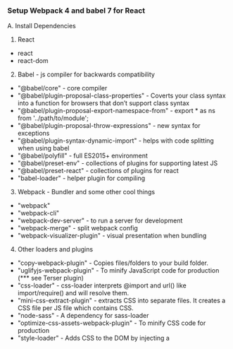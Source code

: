### Setup Webpack 4 and babel 7 for React

A. Install Dependencies

1. React

- react
- react-dom

2. Babel - js compiler for backwards compatibility

- "@babel/core" - core compiler
- "@babel/plugin-proposal-class-properties" - Coverts your class syntax into a function for browsers that don’t support class syntax
- "@babel/plugin-proposal-export-namespace-from" - export \* as ns from '../path/to/module';
- "@babel/plugin-proposal-throw-expressions" - new syntax for exceptions
- "@babel/plugin-syntax-dynamic-import" - helps with code splitting when using babel
- "@babel/polyfill" - full ES2015+ environment
- "@babel/preset-env" - collections of plugins for supporting latest JS
- "@babel/preset-react" - collections of plugins for react
- "babel-loader" - helper plugin for compiling

3. Webpack - Bundler and some other cool things

- "webpack"
- "webpack-cli"
- "webpack-dev-server" - to run a server for development
- "webpack-merge" - split webpack config
- "webpack-visualizer-plugin" - visual presentation when bundling

4. Other loaders and plugins

- "copy-webpack-plugin" - Copies files/folders to your build folder.
- "uglifyjs-webpack-plugin" - To minify JavaScript code for production (\*\*\* see Terser plugin)
- "css-loader" - css-loader interprets @import and url() like import/require() and will resolve them.
- "mini-css-extract-plugin" - extracts CSS into separate files. It creates a CSS file per JS file which contains CSS.
- "node-sass" - A dependency for sass-loader
- "optimize-css-assets-webpack-plugin" - To minify CSS code for production
- "style-loader" - Adds CSS to the DOM by injecting a <style> tag
- "sass-loader" - Loads a Sass/SCSS file and compiles it to CSS.
- "html-webpack-plugin" - generate HTML, supports on demand .css and .js files automatically added to your HTML files on demand
- "postcss-loader" - PostCSS is a tool for transforming styles with JS plugins. Used only auto prefixer
- "webpack-md5-hash" - generate hash with only changed files.

B. Installation

#### React

    npm i react react-dom

#### Webpack

    npm i --save-devwebpack webpack-cli webpack-dev-server webpack-merge webpack-visualizer-plugin

#### Babel

    npm i --save-dev @babel/core @babel/plugin-proposal-class-properties @babel/plugin-proposal-export-namespace-from @babel/plugin-proposal-throw-expressions @babel/plugin-syntax-dynamic-import @babel/polyfill @babel/preset-env @babel/preset-react babel-loader

#### Others

    npm i --save-dev copy-webpack-plugin uglifyjs-webpack-plugin css-loader mini-css-extract-plugin node-sass optimize-css-assets-webpack-plugin style-loader sass-loader html-webpack-plugin

C. Setup

1. Creating ./config and setting up base, prod and dev webpack config

2. Setup build scripts in package.json

D. Server support to serve production build of react

1. Add express server - point to the dist/ folder for the production build of the react app

2. Run prebuild and build

`npm run build` - Runs _prebuild_ , which is the webpack setup then runs the _build_ which the express node server.

E. Code Splitting

1. Check the new features: React lazy and React Suspense [Here](https://reactjs.org/docs/code-splitting.html)

2. See also [React Loadable](https://github.com/jamiebuilds/react-loadable)

---

Credits

[Original tutorial](https://medium.freecodecamp.org/how-to-combine-webpack-4-and-babel-7-to-create-a-fantastic-react-app-845797e036ff)
